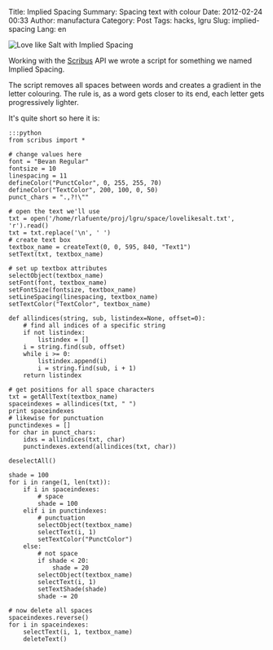 Title: Implied Spacing
Summary: Spacing text with colour
Date: 2012-02-24 00:33
Author: manufactura
Category: Post
Tags: hacks, lgru
Slug: implied-spacing
Lang: en

![](http://media.manufacturaindependente.org/post_implied-spacing.png "Love like Salt with Implied Spacing")

Working with the
[Scribus](http://www.scribus.net/canvas/Scribus "Scribus") API we wrote
a script for something we named Implied Spacing.

The script removes all spaces between words and creates a gradient in
the letter colouring. The rule is, as a word gets closer to its end,
each letter gets progressively lighter.

It's quite short so here it is:

    :::python
    from scribus import *

    # change values here
    font = "Bevan Regular"
    fontsize = 10
    linespacing = 11
    defineColor("PunctColor", 0, 255, 255, 70)
    defineColor("TextColor", 200, 100, 0, 50)
    punct_chars = ".,?!\""

    # open the text we'll use
    txt = open('/home/rlafuente/proj/lgru/space/lovelikesalt.txt', 'r').read()
    txt = txt.replace('\n', ' ')
    # create text box
    textbox_name = createText(0, 0, 595, 840, "Text1")
    setText(txt, textbox_name)

    # set up textbox attributes
    selectObject(textbox_name)
    setFont(font, textbox_name)
    setFontSize(fontsize, textbox_name)
    setLineSpacing(linespacing, textbox_name)
    setTextColor("TextColor", textbox_name)

    def allindices(string, sub, listindex=None, offset=0):
        # find all indices of a specific string
        if not listindex:
            listindex = []
        i = string.find(sub, offset)
        while i >= 0:
            listindex.append(i)
            i = string.find(sub, i + 1)
        return listindex

    # get positions for all space characters
    txt = getAllText(textbox_name)
    spaceindexes = allindices(txt, " ")
    print spaceindexes
    # likewise for punctuation
    punctindexes = []
    for char in punct_chars: 
        idxs = allindices(txt, char)
        punctindexes.extend(allindices(txt, char))

    deselectAll()

    shade = 100
    for i in range(1, len(txt)):
        if i in spaceindexes:
            # space
            shade = 100
        elif i in punctindexes:
            # punctuation
            selectObject(textbox_name)
            selectText(i, 1)
            setTextColor("PunctColor")
        else:
            # not space
            if shade < 20:
                shade = 20
            selectObject(textbox_name)
            selectText(i, 1)
            setTextShade(shade)
            shade -= 20

    # now delete all spaces
    spaceindexes.reverse() 
    for i in spaceindexes:
        selectText(i, 1, textbox_name)
        deleteText()

